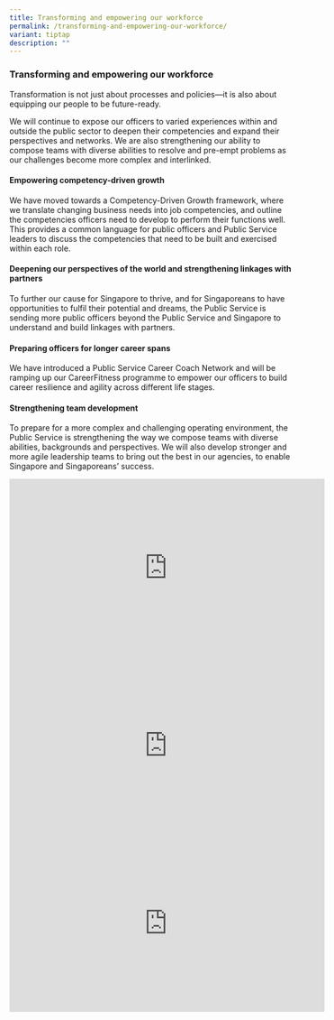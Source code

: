 ```yaml
---
title: Transforming and empowering our workforce
permalink: /transforming-and-empowering-our-workforce/
variant: tiptap
description: ""
---
```

<h3><strong>Transforming and empowering our workforce</strong></h3>
<p>Transformation is not just about processes and policies—it is also about
equipping our people to be future-ready.</p>
<p>We will continue to expose our officers to varied experiences within and
outside the public sector to deepen their competencies and expand their
perspectives and networks. We are also strengthening our ability to compose
teams with diverse abilities to resolve and pre-empt problems as our challenges
become more complex and interlinked.</p>
<h4>Empowering competency-driven growth</h4>
<p>We have moved towards a Competency-Driven Growth framework, where we translate
changing business needs into job competencies, and outline the competencies
officers need to develop to perform their functions well. This provides
a common language for public officers and Public Service leaders to discuss
the competencies that need to be built and exercised within each role.</p>
<h4>Deepening our perspectives of the world and strengthening linkages with partners</h4>
<p>To further our cause for Singapore to thrive, and for Singaporeans to
have opportunities to fulfil their potential and dreams, the Public Service
is sending more public officers beyond the Public Service and Singapore
to understand and build linkages with partners.</p>
<h4>Preparing officers for longer career spans</h4>
<p>We have introduced a Public Service Career Coach Network and will be ramping
up our CareerFitness programme to empower our officers to build career
resilience and agility across different life stages.</p>
<h4>Strengthening team development</h4>
<p>To prepare for a more complex and challenging operating environment, the
Public Service is strengthening the way we compose teams with diverse abilities,
backgrounds and perspectives. We will also develop stronger and more agile
leadership teams to bring out the best in our agencies, to enable Singapore
and Singaporeans’ success.</p>
<div class="iframe-wrapper">
<iframe height="315" width="560" allowfullscreen="true" frameborder="0" src="https://www.youtube.com/embed/XWTYBp55VDE?si=-H-QzFlAVX7OrhSW&amp;controls=0"></iframe>
</div>
<div class="iframe-wrapper">
<iframe height="315" width="560" allowfullscreen="true" frameborder="0" src="https://www.youtube.com/embed/vv-cuBLFIPY?si=NavMOIeMdYkkGUn2&amp;controls=0"></iframe>
</div>
<div class="iframe-wrapper">
<iframe height="315" width="560" allowfullscreen="true" frameborder="0" src="https://www.youtube.com/embed/thptdPTCQ8Y?si=AtjSSGn0BRSiibAb&amp;controls=0"></iframe>
</div>
<p></p>